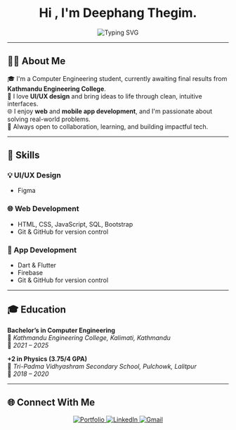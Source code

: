 <h1 align="center">Hi , I'm Deephang Thegim.</h1>

<p align="center">
  <img src="https://readme-typing-svg.demolab.com?font=Fira+Code&weight=500&size=22&pause=1000&color=00F7FF&center=true&vCenter=true&width=1000&lines=Aspiring+Computer+Engineer+%7C+Problem+Solver+%7C+Tech+Enthusiast" alt="Typing SVG" />
</p>


---

## 🧑‍💻 About Me

🎓 I'm a Computer Engineering student, currently awaiting final results from **Kathmandu Engineering College**.  
🎨 I love **UI/UX design** and bring ideas to life through clean, intuitive interfaces.  
🌐 I enjoy **web** and **mobile app development**, and I'm passionate about solving real-world problems.  
🤝 Always open to collaboration, learning, and building impactful tech.

---

## 🔧 Skills

### 💡 UI/UX Design
- Figma

### 🌐 Web Development
- HTML, CSS, JavaScript, SQL, Bootstrap
- Git & GitHub for version control

### 📱 App Development
- Dart & Flutter
- Firebase
- Git & GitHub for version control

---

## 🎓 Education

**Bachelor’s in Computer Engineering**  
📍 *Kathmandu Engineering College, Kalimati, Kathmandu*  
📆 *2021 – 2025*

**+2 in Physics (3.75/4 GPA)**  
📍 *Tri-Padma Vidhyashram Secondary School, Pulchowk, Lalitpur*  
📆 *2018 – 2020*


---

<h2>🌐 Connect With Me</h2>

<p align="center">
  <a href="https://deephangthegim.com.np/" target="_blank">
    <img src="https://img.shields.io/badge/Portfolio-000000?style=for-the-badge&logo=firefox&logoColor=white" alt="Portfolio" />
  </a>
  <a href="https://www.linkedin.com/in/deephang-thegim-b858ab314/" target="_blank">
    <img src="https://img.shields.io/badge/LinkedIn-0A66C2?style=for-the-badge&logo=linkedin&logoColor=white" alt="LinkedIn" />
  </a>
  <a href="thoklihang.deep@gmail.com" target="_blank">
    <img src="https://img.shields.io/badge/Gmail-D14836?style=for-the-badge&logo=gmail&logoColor=white" alt="Gmail" />
  </a>
</p>
